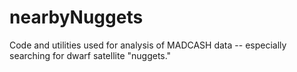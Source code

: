 # nearbyNuggets
Code and utilities used for analysis of MADCASH data -- especially searching for dwarf satellite "nuggets."
